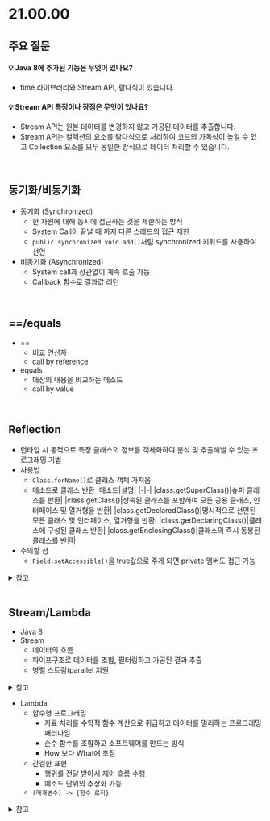 # 21.00.00

## 주요 질문

#### 💡 Java 8에 추가된 기능은 무엇이 있나요?
   * time 라이브러리와 Stream API, 람다식이 있습니다.

#### 💡 Stream API 특징이나 장점은 무엇이 있나요?
   * Stream API는 원본 데이터를 변경하지 않고 가공된 데이터를 추출합니다.
   * Stream API는 컬렉션의 요소를 람다식으로 처리하여 코드의 가독성이 높일 수 있고  Collection 요소를 모두 동일한 방식으로 데이터 처리할 수 있습니다.

<br>

## 동기화/비동기화
* 동기화 (Synchronized)
   * 한 자원에 대해 동시에 접근하는 것을 제한하는 방식
   * System Call이 끝날 때 까지 다른 스레드의 접근 제한
   * ```public synchronized void add()```처럼 synchronized 키워드를 사용하여 선언
* 비동기화 (Asynchronized)
   * System call과 상관없이 계속 호출 가능
   * Callback 함수로 결과값 리턴

<br>

## ==/equals
* ==
   * 비교 연산자
   * call by reference 
* equals
   * 대상의 내용을 비교하는 메소드
   * call by value 

<br>

## Reflection
* 런타임 시 동적으로 특정 클래스의 정보를 객체화하여 분석 및 추출해낼 수 있는 프로그래밍 기법
* 사용법
   * ```Class.forName()```로 클래스 객체 가져옴.
   * 메소드로 클래스 반환
      |메소드|설명|
      |-|-|
      |class.getSuperClass()|슈퍼 클래스를 반환|
      |class.getClass()|상속된 클래스를 포함하여 모든 공용 클래스, 인터페이스 및 열거형을 반환|
      |class.getDeclaredClass()|명시적으로 선언된 모든 클래스 및 인터페이스, 열거형을 반환|
      |class.getDeclaringClass()|클래스에 구성된 클래스 반환|
      |class.getEnclosingClass()|클래스의 즉시 동봉된 클래스를 반환|
* 주의할 점
   * ```Field.setAccessible()```을 true값으로 주게 되면 private 멤버도 접근 가능


<details>
   <summary>참고</summary>
   <ul>
      <li>https://pjh3749.tistory.com/250</li>
   </ul>
</details>

<br>

## Stream/Lambda
* Java 8
* Stream
   * 데이터의 흐름
   * 파이프구조로 데이터를 조합, 필터링하고 가공된 결과 추출
   * 병렬 스트림(parallel 지원

<details>
   <summary>참고</summary>
   <ul>
      <li>https://futurecreator.github.io/2018/08/26/java-8-streams/</li>
   </ul>
</details>

* Lambda
   * 함수형 프로그래밍
      * 자료 처리를 수학적 함수 계산으로 취급하고 데이터를 멀리하는 프로그래밍 패러다임
      * 순수 함수를 조합하고 소프트웨어를 만드는 방식
      * How 보다 What에 초점
   * 간결한 표현
      * 행위를 전달 받아서 제어 흐름 수행
      * 메소드 단위의 추상화 가능
   * ```(매개변수) -> {함수 로직}```

<details>
   <summary>참고</summary>
   <ul>
      <li>https://skyoo2003.github.io/post/2016/11/09/java8-lambda-expression</li>
      <li>https://velog.io/@kyusung/%ED%95%A8%EC%88%98%ED%98%95-%ED%94%84%EB%A1%9C%EA%B7%B8%EB%9E%98%EB%B0%8D-%EC%9A%94%EC%95%BD</li>
   </ul>
</details>

